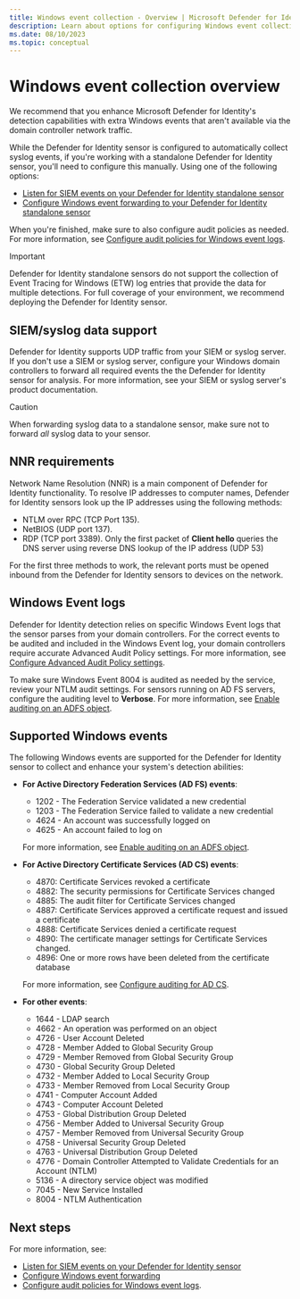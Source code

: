 ```yaml
---
title: Windows event collection - Overview | Microsoft Defender for Identity
description: Learn about options for configuring Windows event collection to Microsoft Defender for Identity.
ms.date: 08/10/2023
ms.topic: conceptual
---
```


# Windows event collection overview

<!--what here is relevant for the standalone sensor only?-->

We recommend that you enhance Microsoft Defender for Identity's detection capabilities with extra Windows events that aren't available via the domain controller network traffic.

While the Defender for Identity sensor is configured to automatically collect syslog events, if you're working with a standalone Defender for Identity sensor, you'll need to configure this manually. Using one of the following options:

- [Listen for SIEM events on your Defender for Identity standalone sensor](configure-event-collection.md)
- [Configure Windows event forwarding to your Defender for Identity standalone sensor](configure-event-forwarding.md)

When you're finished, make sure to also configure audit policies as needed. For more information, see [Configure audit policies for Windows event logs](configure-windows-event-collection.md).

> [!IMPORTANT]
> Defender for Identity standalone sensors do not support the collection of Event Tracing for Windows (ETW) log entries that provide the data for multiple detections. For full coverage of your environment, we recommend deploying the Defender for Identity sensor.


## SIEM/syslog data support

Defender for Identity supports UDP traffic from your SIEM or syslog server. If you don't use a SIEM or syslog server, configure your Windows domain controllers to forward all required events the the Defender for Identity sensor for analysis. For more information, see your SIEM or syslog server's product documentation.

> [!CAUTION]
> When forwarding syslog data to a standalone sensor, make sure not to forward *all* syslog data to your sensor.
>

## NNR requirements

Network Name Resolution (NNR) is a main component of Defender for Identity functionality. To resolve IP addresses to computer names, Defender for Identity sensors look up the IP addresses using the following methods:

- NTLM over RPC (TCP Port 135).
- NetBIOS (UDP port 137).
- RDP (TCP port 3389). Only the first packet of **Client hello** queries the DNS server using reverse DNS lookup of the IP address (UDP 53)

For the first three methods to work, the relevant ports must be opened inbound from the Defender for Identity sensors to devices on the network.

## Windows Event logs

Defender for Identity detection relies on specific Windows Event logs that the sensor parses from your domain controllers. For the correct events to be audited and included in the Windows Event log, your domain controllers require accurate Advanced Audit Policy settings. For more information, see [Configure Advanced Audit Policy settings](configure-windows-event-collection.md#configure-advanced-audit-policy-settings).

To make sure Windows Event 8004 is audited as needed by the service, review your NTLM audit settings. For sensors running on AD FS servers, configure the auditing level to **Verbose**. For more information, see [Enable auditing on an ADFS object](configure-windows-event-collection.md#enable-auditing-on-an-adfs-object).

## Supported Windows events

The following Windows events are supported for the Defender for Identity sensor to collect and enhance your system's detection abilities:

- **For Active Directory Federation Services (AD FS) events**:

    - 1202 - The Federation Service validated a new credential
    - 1203 - The Federation Service failed to validate a new credential
    - 4624 - An account was successfully logged on
    - 4625 - An account failed to log on

    For more information, see [Enable auditing on an ADFS object](configure-windows-event-collection.md#enable-auditing-on-an-adfs-object).

- **For Active Directory Certificate Services (AD CS) events**:

    - 4870: Certificate Services revoked a certificate
    - 4882: The security permissions for Certificate Services changed
    - 4885: The audit filter for Certificate Services changed
    - 4887: Certificate Services approved a certificate request and issued a certificate
    - 4888: Certificate Services denied a certificate request
    - 4890: The certificate manager settings for Certificate Services changed.
    - 4896: One or more rows have been deleted from the certificate database

    For more information, see [Configure auditing for AD CS](configure-windows-event-collection.md#configure-auditing-for-ad-cs).

- **For other events**:

    - 1644 - LDAP search
    - 4662 - An operation was performed on an object
    - 4726 - User Account Deleted
    - 4728 - Member Added to Global Security Group
    - 4729 - Member Removed from Global Security Group
    - 4730 - Global Security Group Deleted
    - 4732 - Member Added to Local Security Group
    - 4733 - Member Removed from Local Security Group
    - 4741 - Computer Account Added
    - 4743 - Computer Account Deleted
    - 4753 - Global Distribution Group Deleted
    - 4756 - Member Added to Universal Security Group
    - 4757 - Member Removed from Universal Security Group
    - 4758 - Universal Security Group Deleted
    - 4763 - Universal Distribution Group Deleted
    - 4776 - Domain Controller Attempted to Validate Credentials for an Account (NTLM)
    - 5136 - A directory service object was modified
    - 7045 - New Service Installed
    - 8004 - NTLM Authentication

## Next steps

For more information, see:

- [Listen for SIEM events on your Defender for Identity sensor](configure-event-collection.md)
- [Configure Windows event forwarding](configure-event-forwarding.md)
- [Configure audit policies for Windows event logs](configure-windows-event-collection.md).
